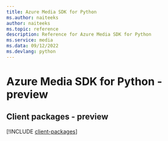 ```yaml
---
title: Azure Media SDK for Python
ms.author: naiteeks
author: naiteeks
ms.topic: reference
description: Reference for Azure Media SDK for Python
ms.service: media
ms.data: 09/12/2022
ms.devlang: python
---
```

# Azure Media SDK for Python - preview

## Client packages - preview
[!INCLUDE [client-packages](media-client-index.md)]